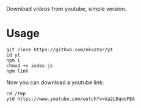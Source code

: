 Download videos from youtube, simple version.

# Usage

```
git clone https://github.com/nkoster/yt
cd yt
npm i
chmod +x index.js
npm link
```

Now you can download a youtube link:

```
cd /tmp
ytd https://www.youtube.com/watch?v=Ua2LDqoeFEA
```
